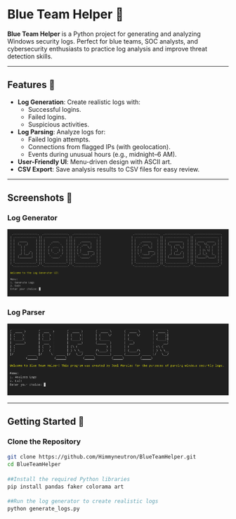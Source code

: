 # Blue Team Helper 🚀

**Blue Team Helper** is a Python project for generating and analyzing Windows security logs. Perfect for blue teams, SOC analysts, and cybersecurity enthusiasts to practice log analysis and improve threat detection skills.

---

## Features 🌟
- **Log Generation**: Create realistic logs with:
  - Successful logins.
  - Failed logins.
  - Suspicious activities.
- **Log Parsing**: Analyze logs for:
  - Failed login attempts.
  - Connections from flagged IPs (with geolocation).
  - Events during unusual hours (e.g., midnight–6 AM).
- **User-Friendly UI**: Menu-driven design with ASCII art.
- **CSV Export**: Save analysis results to CSV files for easy review.

---

## Screenshots 📸

### Log Generator
![Log Generator Screenshot](assets/loggen.png)

### Log Parser
![Log Parser Screenshot](assets/logparse.png)

---

## Getting Started 🚀
### Clone the Repository
```bash
git clone https://github.com/Himmyneutron/BlueTeamHelper.git
cd BlueTeamHelper

##Install the required Python libraries 
pip install pandas faker colorama art

##Run the log generator to create realistic logs
python generate_logs.py
